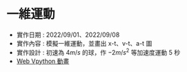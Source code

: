 # 一維運動
* 實作日期 : 2022/09/01、2022/09/08
* 實作內容 : 模擬一維運動，並畫出 x-t、v-t、a-t 圖
* 實作設計 : 初速為 $4m/s$ 的球，作 $-2m/s^2$ 等加速度運動 $5$ 秒
* [Web Vpython 動畫](https://www.glowscript.org/#/user/leeeee/folder/Vpython與物理模擬/program/一維運動)
